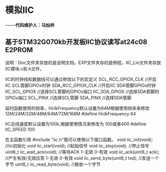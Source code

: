#                        模拟IIC

####                                                                  -----代码维护人：马灿林




## 基于STM32G070kb开发板IIC协议读写at24c08 E2PROM
说明：Doc文件夹存放的是说明文档，EXP文件夹存的是例程，IIC_Lin文件夹存放IIC模块.c和.h文件。

 IIC的时钟线和数据线可以通过修改以下的宏定义
SCL_RCC_GPIOX_CLK 			//开启IIC SCL管脚GPIOx时钟
SDA_RCC_GPIOX_CLK			//开启IIC SDA管脚GPIOx时钟
IIC_SCL_GPIOX				//选择SCL管脚的GPIOx端口
IIC_SDA_GPIOX				//选择SDA管脚的GPIOx端口
SCL_PINX					//选择SCL管脚
SDA_PINX				//选择SDA管脚

延时函数使用的频率，HclkFrequency默认设置为64M根据使用频率来修改	12M/24M/32M/48M/64M/72M/168M
#define HclkFrequency 	64	

IIC总线速度默认设置为100k,根据使用情况来修改为 100或者400
#define IIC_SPEED		100

在主函数引用 #include "iic.h"既可以使用以下接口函数。
void iic_init(void);				//iic初始化
void iic_start(void);				//起始信号
void iic_stop(void);				//停止信号
uint8_t iic_wait_ack(void);			//等待ACK 1-无效 0-有效
void iic_ack(uint8_t ack);			//产生有效/无效应答 1-无效 0-有效
void iic_send_byte(uint8_t txd);		//发送一个字节
uint8_t iic_read_byte(void);			//接收一个字节

